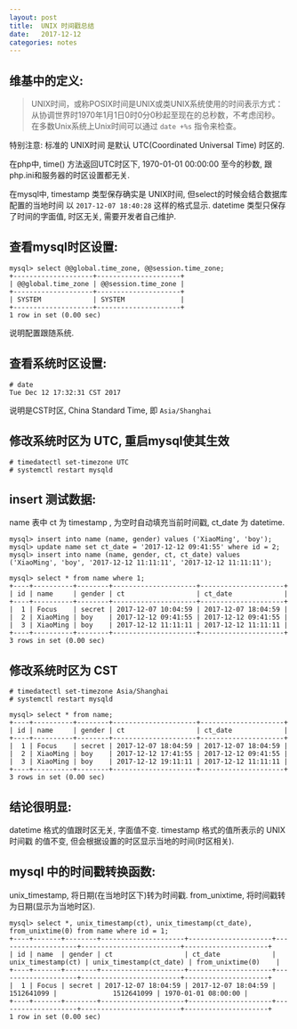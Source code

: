 ```yaml
---
layout: post
title:  UNIX 时间戳总结
date:   2017-12-12
categories: notes
---
```


## 维基中的定义:

> UNIX时间，或称POSIX时间是UNIX或类UNIX系统使用的时间表示方式：从协调世界时1970年1月1日0时0分0秒起至现在的总秒数，不考虑闰秒。
> 在多数Unix系统上Unix时间可以通过 `date +%s` 指令来检查。

特别注意: 标准的 UNIX时间 是默认 UTC(Coordinated Universal Time) 时区的.

在php中, time() 方法返回UTC时区下, 1970-01-01 00:00:00 至今的秒数, 跟php.ini和服务器的时区设置都无关.

在mysql中, timestamp 类型保存确实是 UNIX时间, 但select的时候会结合数据库配置的当地时间 以 `2017-12-07 18:40:28` 这样的格式显示.
datetime 类型只保存了时间的字面值, 时区无关, 需要开发者自己维护.


## 查看mysql时区设置:

```
mysql> select @@global.time_zone, @@session.time_zone;
+--------------------+---------------------+
| @@global.time_zone | @@session.time_zone |
+--------------------+---------------------+
| SYSTEM             | SYSTEM              |
+--------------------+---------------------+
1 row in set (0.00 sec)

```

说明配置跟随系统.

## 查看系统时区设置:

```
# date
Tue Dec 12 17:32:31 CST 2017

```

说明是CST时区, China Standard Time, 即 `Asia/Shanghai`

## 修改系统时区为 UTC, 重启mysql使其生效

```
# timedatectl set-timezone UTC
# systemctl restart mysqld
```

## insert 测试数据:
name 表中 ct 为 timestamp , 为空时自动填充当前时间戳, ct_date 为 datetime.

```
mysql> insert into name (name, gender) values ('XiaoMing', 'boy');
mysql> update name set ct_date = '2017-12-12 09:41:55' where id = 2;
mysql> insert into name (name, gender, ct, ct_date) values ('XiaoMing', 'boy', '2017-12-12 11:11:11', '2017-12-12 11:11:11');

mysql> select * from name where 1;
+----+----------+--------+---------------------+---------------------+
| id | name     | gender | ct                  | ct_date             |
+----+----------+--------+---------------------+---------------------+
|  1 | Focus    | secret | 2017-12-07 10:04:59 | 2017-12-07 18:04:59 |
|  2 | XiaoMing | boy    | 2017-12-12 09:41:55 | 2017-12-12 09:41:55 |
|  3 | XiaoMing | boy    | 2017-12-12 11:11:11 | 2017-12-12 11:11:11 |
+----+----------+--------+---------------------+---------------------+
3 rows in set (0.00 sec)

```

## 修改系统时区为 CST

```
# timedatectl set-timezone Asia/Shanghai
# systemctl restart mysqld

mysql> select * from name;
+----+----------+--------+---------------------+---------------------+
| id | name     | gender | ct                  | ct_date             |
+----+----------+--------+---------------------+---------------------+
|  1 | Focus    | secret | 2017-12-07 18:04:59 | 2017-12-07 18:04:59 |
|  2 | XiaoMing | boy    | 2017-12-12 17:41:55 | 2017-12-12 09:41:55 |
|  3 | XiaoMing | boy    | 2017-12-12 19:11:11 | 2017-12-12 11:11:11 |
+----+----------+--------+---------------------+---------------------+
3 rows in set (0.00 sec)
```

## 结论很明显:

datetime 格式的值跟时区无关, 字面值不变.
timestamp 格式的值所表示的 UNIX时间戳 的值不变, 但会根据设置的时区显示当地的时间(时区相关).


## mysql 中的时间戳转换函数:
unix_timestamp, 将日期(在当地时区下)转为时间戳.
from_unixtime, 将时间戳转为日期(显示为当地时区).

```
mysql> select *, unix_timestamp(ct), unix_timestamp(ct_date), from_unixtime(0) from name where id = 1;
+----+-------+--------+---------------------+---------------------+--------------------+-------------------------+---------------------+
| id | name  | gender | ct                  | ct_date             | unix_timestamp(ct) | unix_timestamp(ct_date) | from_unixtime(0)    |
+----+-------+--------+---------------------+---------------------+--------------------+-------------------------+---------------------+
|  1 | Focus | secret | 2017-12-07 18:04:59 | 2017-12-07 18:04:59 |         1512641099 |              1512641099 | 1970-01-01 08:00:00 |
+----+-------+--------+---------------------+---------------------+--------------------+-------------------------+---------------------+
1 row in set (0.00 sec)
```



